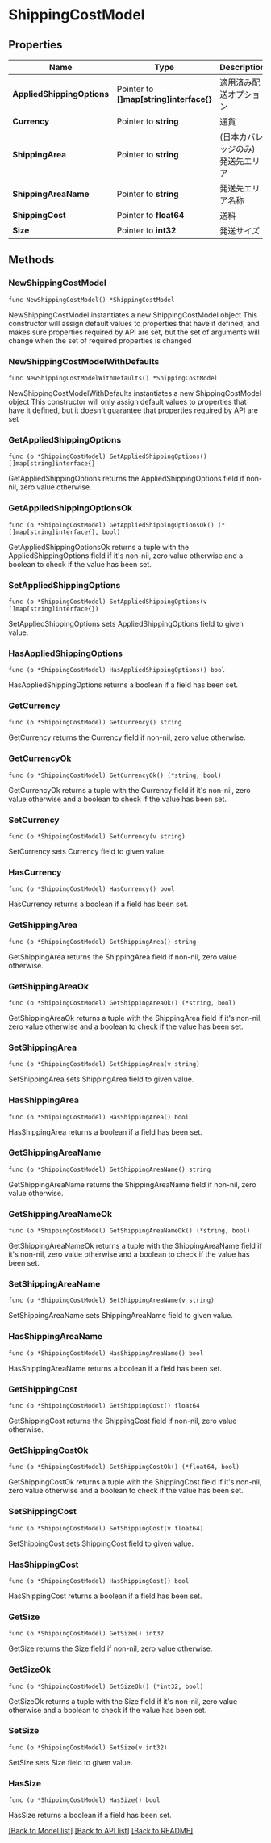 # ShippingCostModel

## Properties

Name | Type | Description | Notes
------------ | ------------- | ------------- | -------------
**AppliedShippingOptions** | Pointer to **[]map[string]interface{}** | 適用済み配送オプション | [optional] 
**Currency** | Pointer to **string** | 通貨 | [optional] 
**ShippingArea** | Pointer to **string** | (日本カバレッジのみ) 発送先エリア | [optional] 
**ShippingAreaName** | Pointer to **string** | 発送先エリア名称 | [optional] 
**ShippingCost** | Pointer to **float64** | 送料 | [optional] 
**Size** | Pointer to **int32** | 発送サイズ | [optional] 

## Methods

### NewShippingCostModel

`func NewShippingCostModel() *ShippingCostModel`

NewShippingCostModel instantiates a new ShippingCostModel object
This constructor will assign default values to properties that have it defined,
and makes sure properties required by API are set, but the set of arguments
will change when the set of required properties is changed

### NewShippingCostModelWithDefaults

`func NewShippingCostModelWithDefaults() *ShippingCostModel`

NewShippingCostModelWithDefaults instantiates a new ShippingCostModel object
This constructor will only assign default values to properties that have it defined,
but it doesn't guarantee that properties required by API are set

### GetAppliedShippingOptions

`func (o *ShippingCostModel) GetAppliedShippingOptions() []map[string]interface{}`

GetAppliedShippingOptions returns the AppliedShippingOptions field if non-nil, zero value otherwise.

### GetAppliedShippingOptionsOk

`func (o *ShippingCostModel) GetAppliedShippingOptionsOk() (*[]map[string]interface{}, bool)`

GetAppliedShippingOptionsOk returns a tuple with the AppliedShippingOptions field if it's non-nil, zero value otherwise
and a boolean to check if the value has been set.

### SetAppliedShippingOptions

`func (o *ShippingCostModel) SetAppliedShippingOptions(v []map[string]interface{})`

SetAppliedShippingOptions sets AppliedShippingOptions field to given value.

### HasAppliedShippingOptions

`func (o *ShippingCostModel) HasAppliedShippingOptions() bool`

HasAppliedShippingOptions returns a boolean if a field has been set.

### GetCurrency

`func (o *ShippingCostModel) GetCurrency() string`

GetCurrency returns the Currency field if non-nil, zero value otherwise.

### GetCurrencyOk

`func (o *ShippingCostModel) GetCurrencyOk() (*string, bool)`

GetCurrencyOk returns a tuple with the Currency field if it's non-nil, zero value otherwise
and a boolean to check if the value has been set.

### SetCurrency

`func (o *ShippingCostModel) SetCurrency(v string)`

SetCurrency sets Currency field to given value.

### HasCurrency

`func (o *ShippingCostModel) HasCurrency() bool`

HasCurrency returns a boolean if a field has been set.

### GetShippingArea

`func (o *ShippingCostModel) GetShippingArea() string`

GetShippingArea returns the ShippingArea field if non-nil, zero value otherwise.

### GetShippingAreaOk

`func (o *ShippingCostModel) GetShippingAreaOk() (*string, bool)`

GetShippingAreaOk returns a tuple with the ShippingArea field if it's non-nil, zero value otherwise
and a boolean to check if the value has been set.

### SetShippingArea

`func (o *ShippingCostModel) SetShippingArea(v string)`

SetShippingArea sets ShippingArea field to given value.

### HasShippingArea

`func (o *ShippingCostModel) HasShippingArea() bool`

HasShippingArea returns a boolean if a field has been set.

### GetShippingAreaName

`func (o *ShippingCostModel) GetShippingAreaName() string`

GetShippingAreaName returns the ShippingAreaName field if non-nil, zero value otherwise.

### GetShippingAreaNameOk

`func (o *ShippingCostModel) GetShippingAreaNameOk() (*string, bool)`

GetShippingAreaNameOk returns a tuple with the ShippingAreaName field if it's non-nil, zero value otherwise
and a boolean to check if the value has been set.

### SetShippingAreaName

`func (o *ShippingCostModel) SetShippingAreaName(v string)`

SetShippingAreaName sets ShippingAreaName field to given value.

### HasShippingAreaName

`func (o *ShippingCostModel) HasShippingAreaName() bool`

HasShippingAreaName returns a boolean if a field has been set.

### GetShippingCost

`func (o *ShippingCostModel) GetShippingCost() float64`

GetShippingCost returns the ShippingCost field if non-nil, zero value otherwise.

### GetShippingCostOk

`func (o *ShippingCostModel) GetShippingCostOk() (*float64, bool)`

GetShippingCostOk returns a tuple with the ShippingCost field if it's non-nil, zero value otherwise
and a boolean to check if the value has been set.

### SetShippingCost

`func (o *ShippingCostModel) SetShippingCost(v float64)`

SetShippingCost sets ShippingCost field to given value.

### HasShippingCost

`func (o *ShippingCostModel) HasShippingCost() bool`

HasShippingCost returns a boolean if a field has been set.

### GetSize

`func (o *ShippingCostModel) GetSize() int32`

GetSize returns the Size field if non-nil, zero value otherwise.

### GetSizeOk

`func (o *ShippingCostModel) GetSizeOk() (*int32, bool)`

GetSizeOk returns a tuple with the Size field if it's non-nil, zero value otherwise
and a boolean to check if the value has been set.

### SetSize

`func (o *ShippingCostModel) SetSize(v int32)`

SetSize sets Size field to given value.

### HasSize

`func (o *ShippingCostModel) HasSize() bool`

HasSize returns a boolean if a field has been set.


[[Back to Model list]](../README.md#documentation-for-models) [[Back to API list]](../README.md#documentation-for-api-endpoints) [[Back to README]](../README.md)


